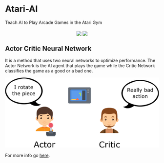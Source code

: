 # Atari-AI
Teach AI to Play Arcade Games in the Atari Gym

<p align="center">
<img src="https://github.com/crypto-code/Atari-AI/blob/master/assets/spacegif.gif" height="500" align="middle" /> 
<img src="https://github.com/crypto-code/Atari-AI/blob/master/assets/ponggif.gif" height="500" align="middle" /> </p>


## Actor Critic Neural Network
It is a method that uses two neural networks to optimize performance. The Actor Network is the AI agent that plays the game while the Critic Network classifies the game as a good or a bad one. 

![](assets/model.png)

For more info go [here](https://www.freecodecamp.org/news/an-intro-to-advantage-actor-critic-methods-lets-play-sonic-the-hedgehog-86d6240171d/).
